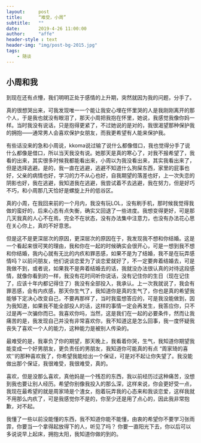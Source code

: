 ```yaml
---
layout:     post
title:      “难受，小周”
subtitle:   ""
date:       2019-4-26 11:00:00
author:     "affe"
header-style : text
header-img: "img/post-bg-2015.jpg"
tags:
    - 随谈
---
```


##  小周和我

到现在还有点懵，我们明明正处于感情的上升期，突然就因为我的问题，分手了。

真的很想哭出来，可我发现唯一一个能让我安心埋在怀里哭的人是我刚刚离开的那个人，于是我也就没有眼泪了，那天小周把我抱在怀里，她说，我感觉我像你妈一样。当时我没有说话，只是抱得更紧了，不过她说的是对的，我很渴望那种保护我的拥抱——通常男人会喜欢保护女朋友，而我更希望有人能来保护我。

有些话没来的急和小周说，kkoma说过输了说什么都像借口，我也觉得分手了说什么都像是借口，所以当天我没有说。她那天是真的寒心了，对我不报希望了，我看的出来，其实很多时候我都能看出来，小周以为我没看出来，其实我看出来了，但是选择逃避。是的，我一直在逃避，逃避不知道什么狗屎东西，家里的屁事也好，父亲的病情也好，学习的力不从心也好，自我期望的落差也好，上一次失恋的阴影也好，我在逃避，我知道我在逃避，我尝试着不去逃避，我在努力，但是好巧不巧，和小周那几天恰好是螺旋上升的低谷区。

真的小周，在我回来前的一个月内，我没有玩LOL，没有刷手机，那时候我觉得我做的蛮好的，后来心态有点失衡，确实又回退了一些进度。我想变得更好，可是那几天我真的人心不在焉，完全不在状态，没有办法集中注意力，也没有办法花心思在关心你上，真的不好意思。

但是这不是更深层次的原因，更深层次的原因在于，我发现我不想和你结婚。这是一个看起来很可笑的理由，我和你在一起的时候确实会很开心，可是一想到我不想和你结婚，我内心就有无比的内疚和罪恶感，如果不是为了结婚，我不是在玩弄感情吗？以前问朋友，他们说谈恋爱为了谈恋爱就好了，不一定要奔着结婚去，可是我做不到，或者说，如果我不是奔着结婚去的话，我就没办法很认真的对待这段感情，就像你看到的一样，我没有花时间听你说话，没有记住你的生日（现在记住了，应该十年内都记得住了）我没有全部投入，我承认。上一次我就说了，我会有罪恶感，会有内疚感，那天你生气了，我知道你是真的生气了，你也是真的希望我能够下定决心改变自己，不要再那样了，当时我蛮想答应的，可是我没能做到，因为我知道，如果我不能全部投人的话，这样的事情一定会再发生，我答应你，只不过是再一次骗你而已。我喜欢你吗，当然，这是我们在一起的必要条件，然而让我痛苦的是，我发现自己并没有非常喜欢你，我不知道这是怎么回事，我一度怀疑我丧失了喜欢一个人的能力，这种能力是被别人传染的。

最难受的是，我辜负了你的期望，那天晚上，我看着你哭，生气，我知道你期望我能变成一个好男朋友，更负责任的男朋友，我知道你可能真的有点 “周家琦的喜欢''的那种喜欢我了，你希望我能给出一个保证，可是对不起让你失望了。我没能做出那个保证，我很难受，我很难受，真的。

喜欢，但是没那么喜欢，真他妈是一个残忍的东西，我以前经历过这种痛苦，没想到我也要让别人经历。希望你别像我投入的那么深，这样来说，你会更好受一点，我现在最希望的就是周家琦是个渣女，抱着玩弄我的心态来和我谈恋爱，这样我就不用那么内疚了，可是我感觉你不是的，你至少还是用了点心的，因此我非常抱歉，对不起。

我懂了一些以前没能懂的东西，我不知道你能不能懂，由衷的希望你不要学习张雨霏，你要当一个拿得起放得下的人，听见了吗？ 你要一直阳光下去，你以后可以多说说早上起床，拥抱太阳，我知道你做的到的。







